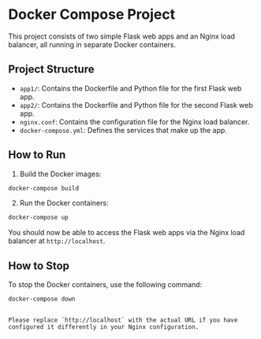 # Docker Compose Project

This project consists of two simple Flask web apps and an Nginx load balancer, all running in separate Docker containers.

## Project Structure

- `app1/`: Contains the Dockerfile and Python file for the first Flask web app.
- `app2/`: Contains the Dockerfile and Python file for the second Flask web app.
- `nginx.conf`: Contains the configuration file for the Nginx load balancer.
- `docker-compose.yml`: Defines the services that make up the app.

## How to Run

1. Build the Docker images:

```bash
docker-compose build
```

2. Run the Docker containers:

```bash
docker-compose up
```

You should now be able to access the Flask web apps via the Nginx load balancer at `http://localhost`.

## How to Stop

To stop the Docker containers, use the following command:

```bash
docker-compose down
```
```

Please replace `http://localhost` with the actual URL if you have configured it differently in your Nginx configuration.
